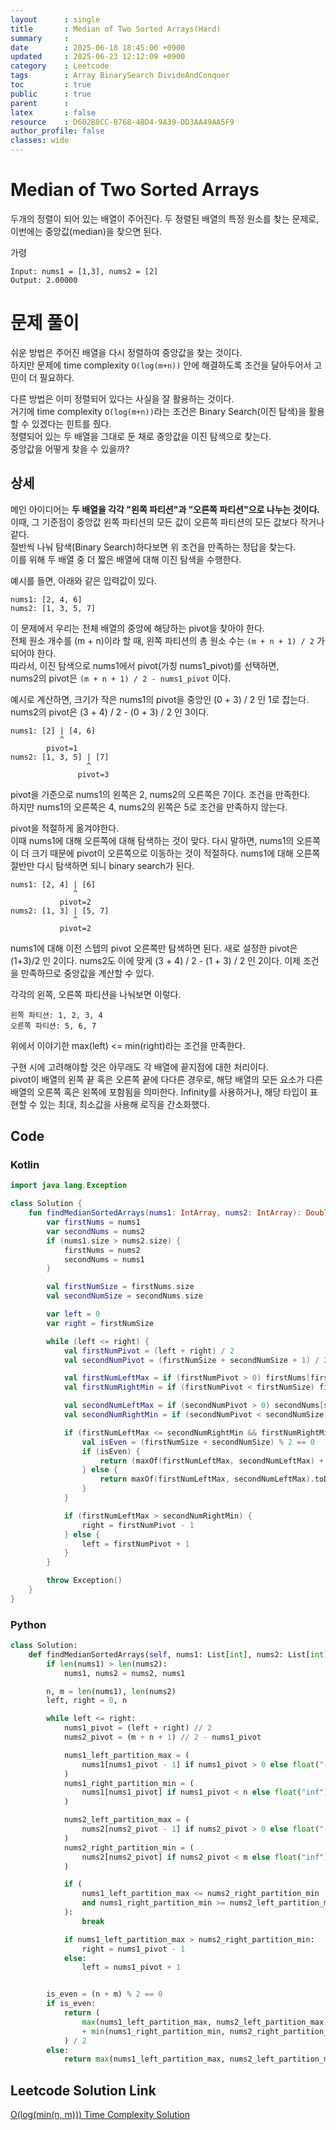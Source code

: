 ```yaml
---
layout      : single
title       : Median of Two Sorted Arrays(Hard)
summary     : 
date        : 2025-06-18 18:45:00 +0900
updated     : 2025-06-23 12:12:09 +0900
category    : Leetcode
tags        : Array BinarySearch DivideAndConquer
toc         : true
public      : true
parent      : 
latex       : false
resource    : D602B8CC-B768-4BD4-9A39-DD3AA49AA5F9
author_profile: false
classes: wide
---
```


# Median of Two Sorted Arrays
두개의 정렬이 되어 있는 배열이 주어진다.
두 정렬된 배열의 특정 원소를 찾는 문제로, 이번에는 중앙값(median)을 찾으면 된다.


가령
```
Input: nums1 = [1,3], nums2 = [2]
Output: 2.00000
```

# 문제 풀이
쉬운 방법은 주어진 배열을 다시 정렬하여 중앙값을 찾는 것이다.  
하지만 문제에 time complexity `O(log(m+n))` 안에 해결하도록 조건을 달아두어서 고민이 더 필요하다.  
 
다른 방법은 이미 정렬되어 있다는 사실을 잘 활용하는 것이다.   
거기에 time complexity `O(log(m+n))`라는 조건은 Binary Search(이진 탐색)을 활용할 수 있겠다는 힌트를 줬다.    
정렬되어 있는 두 배열을 그대로 둔 채로 중앙값을 이진 탐색으로 찾는다.    
중앙값을 어떻게 찾을 수 있을까?  


## 상세
메인 아이디어는 **두 배열을 각각 "왼쪽 파티션"과 "오른쪽 파티션"으로 나누는 것이다.**  
이때, 그 기준점이 중앙값 왼쪽 파티션의 모든 값이 오른쪽 파티션의 모든 값보다 작거나 같다.   
절반씩 나눠 탐색(Binary Search)하다보면 위 조건을 만족하는 정답을 찾는다.  
이를 위해 두 배열 중 더 짧은 배열에 대해 이진 탐색을 수행한다.    

예시를 들면,
아래와 같은 입력값이 있다.  
```
nums1: [2, 4, 6]
nums2: [1, 3, 5, 7]

```

이 문제에서 우리는 전체 배열의 중앙에 해당하는 pivot을 찾아야 한다.  
전체 원소 개수를 (m + n)이라 할 때, 왼쪽 파티션의 총 원소 수는 `(m + n + 1) / 2` 가 되어야 한다.  
따라서, 이진 탐색으로 nums1에서 pivot(가칭 nums1_pivot)를 선택하면,  
nums2의 pivot은 `(m + n + 1) / 2 - nums1_pivot` 이다.

예시로 계산하면,
크기가 작은 nums1의 pivot을 중앙인 (0 + 3) / 2 인 1로 잡는다.  
nums2의 pivot은 (3 + 4) / 2 - (0 + 3) / 2 인 3이다.  
```
nums1: [2] | [4, 6]
           ^
        pivot=1
nums2: [1, 3, 5] | [7]
                 ^
               pivot=3
```
pivot을 기준으로 nums1의 왼쪽은 2, nums2의 오른쪽은 7이다. 조건을 만족한다.  
하지만 nums1의 오른쪽은 4, nums2의 왼쪽은 5로 조건을 만족하지 않는다.  

pivot을 적절하게 옮겨야한다.  
이때 nums1에 대해 오른쪽에 대해 탐색하는 것이 맞다. 다시 말하면, nums1의 오른쪽이 더 크기 때문에 pivot이 오른쪽으로 이동하는 것이 적절하다.
nums1에 대해 오른쪽 절반만 다시 탐색하면 되니 binary search가 된다.  

```
nums1: [2, 4] | [6]
              ^
           pivot=2
nums2: [1, 3] | [5, 7]
              ^
           pivot=2

```
nums1에 대해 이전 스텝의 pivot 오른쪽만 탐색하면 된다. 새로 설정한 pivot은 (1+3)/2 인 2이다.
nums2도 이에 맞게 (3 + 4) / 2 - (1 + 3) / 2 인 2이다.
이제 조건을 만족하므로 중앙값을 계산할 수 있다.

각각의 왼쪽, 오른쪽 파티션을 나눠보면 이렇다.
```
왼쪽 파티션: 1, 2, 3, 4
오른쪽 파티션: 5, 6, 7
```
위에서 이야기한 max(left) <= min(right)라는 조건을 만족한다.  

구현 시에 고려해야할 것은 아무래도 각 배열에 끝지점에 대한 처리이다.  
pivot이 배열의 왼쪽 끝 혹은 오른쪽 끝에 다다른 경우로, 해당 배열의 모든 요소가 다른 배열의 오른쪽 혹은 왼쪽에 포함됨을 의미한다.
Infinity를 사용하거나, 해당 타입이 표현할 수 있는 최대, 최소값을 사용해 로직을 간소화했다.  



## Code
### Kotlin
```kotlin
import java.lang.Exception

class Solution {
    fun findMedianSortedArrays(nums1: IntArray, nums2: IntArray): Double {
        var firstNums = nums1
        var secondNums = nums2
        if (nums1.size > nums2.size) {
            firstNums = nums2
            secondNums = nums1
        }

        val firstNumSize = firstNums.size
        val secondNumSize = secondNums.size

        var left = 0
        var right = firstNumSize

        while (left <= right) {
            val firstNumPivot = (left + right) / 2
            val secondNumPivot = (firstNumSize + secondNumSize + 1) / 2 - firstNumPivot

            val firstNumLeftMax = if (firstNumPivot > 0) firstNums[firstNumPivot - 1] else Int.MIN_VALUE
            val firstNumRightMin = if (firstNumPivot < firstNumSize) firstNums[firstNumPivot]  else Int.MAX_VALUE

            val secondNumLeftMax = if (secondNumPivot > 0) secondNums[secondNumPivot - 1]  else  Int.MIN_VALUE
            val secondNumRightMin = if (secondNumPivot < secondNumSize) secondNums[secondNumPivot]  else Int.MAX_VALUE

            if (firstNumLeftMax <= secondNumRightMin && firstNumRightMin >= secondNumLeftMax) {
                val isEven = (firstNumSize + secondNumSize) % 2 == 0
                if (isEven) {
                    return (maxOf(firstNumLeftMax, secondNumLeftMax) + minOf(firstNumRightMin, secondNumRightMin)).toDouble() / 2
                } else {
                    return maxOf(firstNumLeftMax, secondNumLeftMax).toDouble()
                }
            }

            if (firstNumLeftMax > secondNumRightMin) {
                right = firstNumPivot - 1
            } else {
                left = firstNumPivot + 1
            }
        }

        throw Exception()
    }
}
```

### Python
```python
class Solution:
    def findMedianSortedArrays(self, nums1: List[int], nums2: List[int]) -> float:
        if len(nums1) > len(nums2):
            nums1, nums2 = nums2, nums1

        n, m = len(nums1), len(nums2)
        left, right = 0, n

        while left <= right:
            nums1_pivot = (left + right) // 2
            nums2_pivot = (m + n + 1) // 2 - nums1_pivot

            nums1_left_partition_max = (
                nums1[nums1_pivot - 1] if nums1_pivot > 0 else float("-inf")
            )
            nums1_right_partition_min = (
                nums1[nums1_pivot] if nums1_pivot < n else float("inf")
            )

            nums2_left_partition_max = (
                nums2[nums2_pivot - 1] if nums2_pivot > 0 else float("-inf")
            )
            nums2_right_partition_min = (
                nums2[nums2_pivot] if nums2_pivot < m else float("inf")
            )

            if (
                nums1_left_partition_max <= nums2_right_partition_min
                and nums1_right_partition_min >= nums2_left_partition_max
            ):
                break

            if nums1_left_partition_max > nums2_right_partition_min:
                right = nums1_pivot - 1
            else:
                left = nums1_pivot + 1


        is_even = (n + m) % 2 == 0
        if is_even:
            return (
                max(nums1_left_partition_max, nums2_left_partition_max)
                + min(nums1_right_partition_min, nums2_right_partition_min)
            ) / 2
        else:
            return max(nums1_left_partition_max, nums2_left_partition_max)
```

## Leetcode Solution Link
[O(log(min(n, m))) Time Complexity Solution](https://leetcode.com/problems/median-of-two-sorted-arrays/solutions/6857931/ologminn-m-time-complexity-solution-by-l-eo32)
